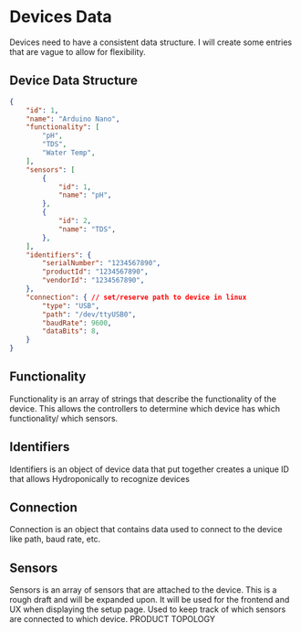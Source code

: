 # Devices Data

Devices need to have a consistent data structure. I will create some entries that are vague to allow for flexibility.

## Device Data Structure

```json
{
    "id": 1,
    "name": "Arduino Nano",
    "functionality": [
        "pH",
        "TDS",
        "Water Temp",
    ],
    "sensors": [
        {
            "id": 1,
            "name": "pH",
        },
        {
            "id": 2,
            "name": "TDS",
        },
    ],
    "identifiers": {
        "serialNumber": "1234567890",
        "productId": "1234567890",
        "vendorId": "1234567890",
    },
    "connection": { // set/reserve path to device in linux
        "type": "USB",
        "path": "/dev/ttyUSB0",
        "baudRate": 9600,
        "dataBits": 8,
    }
}

```

## Functionality

Functionality is an array of strings that describe the functionality of the device. This allows the controllers to determine which device has which functionality/ which sensors.

## Identifiers 

Identifiers is an object of device data that put together creates a unique ID that allows Hydroponically to recognize devices

## Connection

Connection is an object that contains data used to connect to the device like path, baud rate, etc.

## Sensors

Sensors is an array of sensors that are attached to the device. This is a rough draft and will be expanded upon. It will be used for the frontend and UX when displaying the setup page. Used to keep track of which sensors are connected to which device. PRODUCT TOPOLOGY

